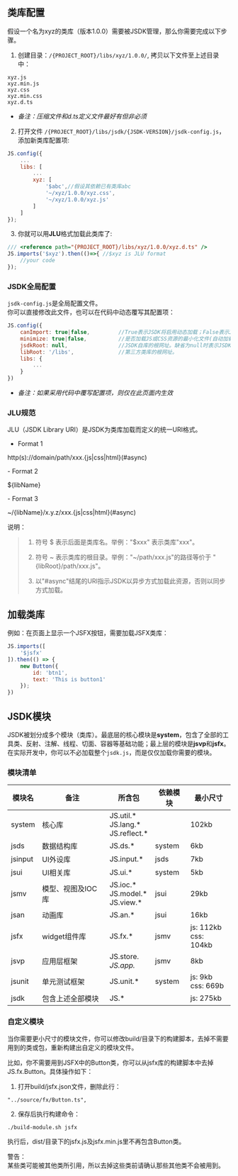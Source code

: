 
## 类库配置
假设一个名为xyz的类库（版本1.0.0）需要被JSDK管理，那么你需要完成以下步骤。
1. 创建目录：<code>/{PROJECT_ROOT}/libs/xyz/1.0.0/</code>, 拷贝以下文件至上述目录中：

```
xyz.js
xyz.min.js
xyz.css
xyz.min.css
xyz.d.ts
```
- *备注：压缩文件和d.ts定义文件最好有但非必须*

2. 打开文件 <code>/{PROJECT_ROOT}/libs/jsdk/{JSDK-VERSION}/jsdk-config.js</code>，添加新类库配置项:

```javascript
JS.config({
    ...
    libs: [
        ...
        xyz: [
            '$abc',//假设其依赖已有类库abc
            '~/xyz/1.0.0/xyz.css',
            '~/xyz/1.0.0/xyz.js'
        ]
    ]
});
```

3. 你就可以用<b>JLU</b>格式加载此类库了:

```javascript
/// <reference path="{PROJECT_ROOT}/libs/xyz/1.0.0/xyz.d.ts" /> 
JS.imports('$xyz').then(()=>{ //$xyz is JLU format
    //your code
});
```
### JSDK全局配置
<code>jsdk-config.js</code>是全局配置文件。<br>
你可以直接修改此文件，也可以在代码中动态覆写其配置项：

```javascript
JS.config({
    canImport: true|false,         //True表示JSDK将启用动态加载；False表示JSDK将关闭动态加载因后续类库可能已在html中静态加载过。
    minimize: true|false,          //是否加载JS或CSS资源的最小化文件(自动加载.min文件)。
    jsdkRoot: null,                //JSDK自库的根网址。缺省为null时表示JSDK库部署在{libsRoot}/jsdk/{JSDK-VERSION}下；其他网址时表示部署在该网址。
    libRoot: '/libs',              //第三方类库的根网址。     
    libs: {
        ...
    }
})     
```
- *备注：如果采用代码中覆写配置项，则仅在此页面内生效*

### JLU规范
JLU（JSDK Library URI）是JSDK为类库加载而定义的统一URI格式。

- Format 1
<p class="warn">
http(s)://domain/path/xxx.{js|css|html}(#async)
</p>
- Format 2
<p class="warn">
${libName}
</p>
- Format 3
<p class="warn">
~/{libName}/x.y.z/xxx.{js|css|html}(#async)
</p>

说明：
> 1. 符号 $ 表示后面是类库名。举例："$xxx" 表示类库"xxx"。
>
> 2. 符号 ~ 表示类库的根目录。举例："~/path/xxx.js"的路径等价于 "{libRoot}/path/xxx.js"。
>
> 3. 以"#async"结尾的URI指示JSDK以异步方式加载此资源，否则以同步方式加载。

## 加载类库
例如：在页面上显示一个JSFX按钮，需要加载JSFX类库：
```javascript
JS.imports([
    '$jsfx'
]).then(() => {
    new Button({
        id: 'btn1',
        text: 'This is button1'
    });
})    
```

## JSDK模块
JSDK被划分成多个模块（类库）。最底层的核心模块是<b>system</b>，包含了全部的工具类、反射、注解、线程、切面、容器等基础功能；最上层的模块是<b>jsvp</b>和<b>jsfx</b>。在实际开发中，你可以不必加载整个<code>jsdk.js</code>，而是仅仅加载你需要的模块。
### 模块清单
模块名|备注|所含包|依赖模块|最小尺寸
---|---|---|---|---
system|核心库|JS.util.* <br>JS.lang.* <br>JS.reflect.* ||102kb
jsds|数据结构库|JS.ds.* |system |6kb
jsinput|UI外设库|JS.input.* |jsds |7kb
jsui|UI相关库|JS.ui.* |system |5kb
jsmv|模型、视图及IOC库|JS.ioc.* <br>JS.model.* <br>JS.view.* |jsui |29kb
jsan|动画库|JS.an.* |jsui |16kb
jsfx|widget组件库 |JS.fx.* |jsmv|js: 112kb<br>css: 104kb
jsvp|应用层框架|JS.store.*<br>JS.app.* |jsmv|8kb
jsunit|单元测试框架|JS.unit.* |system|js: 9kb<br>css: 669b
jsdk|包含上述全部模块|JS.* ||js: 275kb

### 自定义模块
当你需要更小尺寸的模块文件，你可以修改build/目录下的构建脚本，去掉不需要用到的类或包，重新构建出自定义的模块文件。

比如，你不需要用到JSFX中的Button类，你可以从jsfx库的构建脚本中去掉JS.fx.Button。具体操作如下：
1. 打开build/jsfx.json文件，删除此行：

```
"../source/fx/Button.ts",
```

2. 保存后执行构建命令：

```
./build-module.sh jsfx
```
执行后，dist/目录下的jsfx.js及jsfx.min.js里不再包含Button类。

<p class='tip'>
警告：<br>
某些类可能被其他类所引用，所以去掉这些类前请确认那些其他类不会被用到。
</p>

